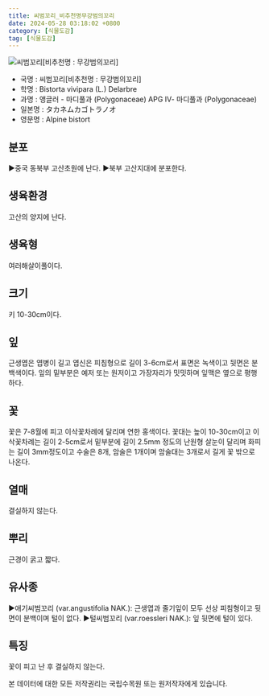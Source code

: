 ```yaml
---
title: 씨범꼬리_비추천명무강범의꼬리
date: 2024-05-28 03:18:02 +0800
category: [식물도감]
tag: [식물도감]
---
```




![씨범꼬리[비추천명 : 무강범의꼬리]](/fileUpload/plants/basic/Polygonaceae/Bistorta/1121/1_th2.JPG)
- 국명 : 씨범꼬리[비추천명 : 무강범의꼬리]
- 학명 : Bistorta vivipara (L.) Delarbre
- 과명 : 앵글러 - 마디풀과 (Polygonaceae) APG Ⅳ- 마디풀과 (Polygonaceae)
- 일본명 : タカネムカゴトラノオ
- 영문명 : Alpine bistort


## 분포
▶중국 동북부 고산초원에 난다. ▶북부 고산지대에 분포한다.
## 생육환경
고산의 양지에 난다.
## 생육형
여러해살이풀이다.
## 크기
키 10-30cm이다.
## 잎
근생엽은 엽병이 길고 엽신은 피침형으로 길이 3-6cm로서 표면은 녹색이고 뒷면은 분백색이다. 잎의 밑부분은 예저 또는 원저이고 가장자리가 밋밋하며 잎맥은 옆으로 평행하다.
## 꽃
꽃은 7-8월에 피고 이삭꽃차례에 달리며 연한 홍색이다. 꽃대는 높이 10-30cm이고 이삭꽃차례는 길이 2-5cm로서 밑부분에 길이 2.5mm 정도의 난원형 살눈이 달리며 화피는 길이 3mm정도이고 수술은 8개, 암술은 1개이며 암술대는 3개로서 길게 꽃 밖으로 나온다.
## 열매
결실하지 않는다.
## 뿌리
근경이 굵고 짧다.
## 유사종
▶애기씨범꼬리 (var.angustifolia NAK.): 근생엽과 줄기잎이 모두 선상 피침형이고 뒷면이 분백이며 털이 없다. ▶털씨범꼬리 (var.roessleri NAK.): 잎 뒷면에 털이 있다.
## 특징
꽃이 피고 난 후 결실하지 않는다.






본 데이터에 대한 모든 저작권리는 국립수목원 또는 원저작자에게 있습니다.
